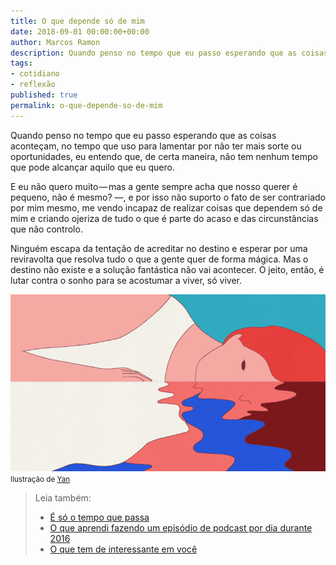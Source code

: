 ```yaml
---
title: O que depende só de mim
date: 2018-09-01 00:00:00+00:00
author: Marcos Ramon
description: Quando penso no tempo que eu passo esperando que as coisas aconteçam
tags:
- cotidiano
- reflexão
published: true
permalink: o-que-depende-so-de-mim
---
```

Quando penso no tempo que eu passo esperando que as coisas aconteçam, no tempo que uso para lamentar por não ter mais sorte ou oportunidades, eu entendo que, de certa maneira, não tem nenhum tempo que pode alcançar aquilo que eu quero.

E eu não quero muito — mas a gente sempre acha que nosso querer é pequeno, não é mesmo? —, e por isso não suporto o fato de ser contrariado por mim mesmo, me vendo incapaz de realizar coisas que dependem só de mim e criando ojeriza de tudo o que é parte do acaso e das circunstâncias que não controlo.

Ninguém escapa da tentação de acreditar no destino e esperar por uma reviravolta que resolva tudo o que a gente quer de forma mágica. Mas o destino não existe e a solução fantástica não vai acontecer. O jeito, então, é lutar contra o sonho para se acostumar a viver, só viver.

<img src="/assets/img/yan.gif">
<small>Ilustração de <a href="https://www.yandanwong.com/">Yan</a></small>




> Leia também:
> - <a href="/e-so-o-tempo-que-passa">É só o tempo que passa</a>
> - <a href="/o-que-aprendi-fazendo-um-episodio-de-podcast-por-dia-durante-2016">O que aprendi fazendo um episódio de podcast por dia durante 2016</a>
> - <a href="/o-que-tem-de-interessante-em-voce">O que tem de interessante em você</a>
